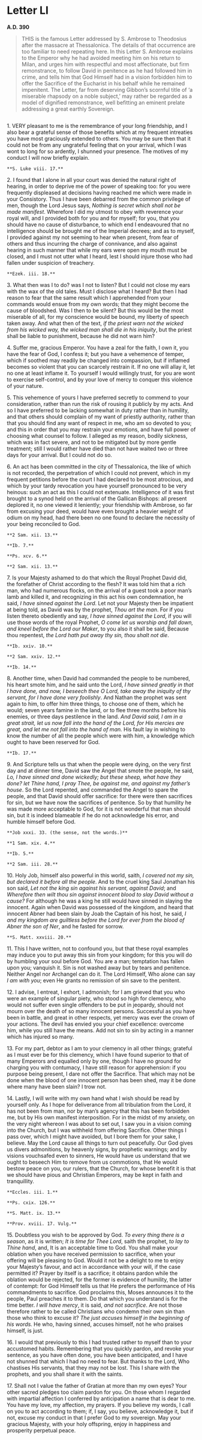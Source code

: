 # Letter LI
**A.D. 390**

> THIS is the famous Letter addressed by S. Ambrose to Theodosius
> after the massacre at Thessalonica. The details of that
> occurrence are too familiar to need repeating here. In this
> Letter S. Ambrose explains to the Emperor why he had avoided
> meeting him on his return to Milan, and urges him with
> respectful and most affectionate, but firm remonstrance, to
> follow David in penitence as he had followed him in crime, and
> tells him that God Himself had in a vision forbidden him to
> offer the Sacrifice of the Eucharist in his behalf while he
> remained impenitent. The Letter, far from deserving Gibbon’s
> scornful title of ‘a miserable rhapsody on a noble subject,’
> may rather be regarded as a model of dignified remonstrance,
> well befitting an eminent prelate addressing a great earthly
> Sovereign.

```{centered} AMBROSE BISHOP, TO HIS MAJESTY THE EMPEROR THEODOSIUS
```

1\. VERY pleasant to me is the remembrance of your long friendship,
and I also bear a grateful sense of those benefits which at my frequent
intreaties you have most graciously extended to others. You may be
sure then that it could not be from any ungrateful feeling that on
your arrival, which I was wont to long for so ardently, I shunned your
presence. The motives of my conduct I will now briefly explain.

```{margin}
**S. Luke viii. 17.**
```

2\. I found that I alone in all your court was denied the natural right
of hearing, in order to deprive me of the power of speaking too: for
you were frequently displeased at decisions having reached me which
were made in your Consistory. Thus I have been debarred from the common
privilege of men, though the Lord Jesus says, _Nothing is secret which
shall not be made manifest_. Wherefore I did my utmost to obey with
reverence your royal will, and I provided both for you and for myself;
for you, that you should have no cause of disturbance, to which end I
endeavoured that no intelligence should be brought me of the Imperial
decrees; and as to myself, I provided against my not seeming to hear
when present, from fear of others and thus incurring the charge of
connivance, and also against hearing in such manner that while my ears
were open my mouth must be closed, and I must not utter what I heard,
lest I should injure those who had fallen under suspicion of treachery.

```{margin}
**Ezek. iii. 18.**
```

3\. What then was I to do? was I not to listen? But I could not close my
ears with the wax of the old tales. Must I disclose what I heard? But
then I had reason to fear that the same result which I apprehended from
your commands would ensue from my own words; that they might become
the cause of bloodshed. Was I then to be silent? But this would be the
most miserable of all, for my conscience would be bound, my liberty
of speech taken away. And what then of the text, _if the priest warn
not the wicked from his wicked way, the wicked man shall die in his
iniquity_, but the priest shall be liable to punishment, because he did
not warn him?

4\. Suffer me, gracious Emperor. You have a zeal for the faith, I own
it, you have the fear of God, I confess it; but you have a vehemence
of temper, which if soothed may readily be changed into compassion, but
if inflamed becomes so violent that you can scarcely restrain it. If no
one will allay it, let no one at least inflame it. To yourself I would
willingly trust, for you are wont to exercise self-control, and by your
love of mercy to conquer this violence of your nature.

5\. This vehemence of yours I have preferred secretly to commend to
your consideration, rather than run the risk of rousing it publicly
by my acts. And so I have preferred to be lacking somewhat in duty
rather than in humility, and that others should complain of my want
of priestly authority, rather than that you should find any want of
respect in me, who am so devoted to you; and this in order that you may
restrain your emotions, and have full power of choosing what counsel
to follow. I alleged as my reason, bodily sickness, which was in fact
severe, and not to be mitigated but by more gentle treatment; still I
would rather have died than not have waited two or three days for your
arrival. But I could not do so.

6\. An act has been committed in the city of Thessalonica, the like of
which is not recorded, the perpetration of which I could not prevent,
which in my frequent petitions before the court I had declared to be
most atrocious, and which by your tardy revocation you have yourself
pronounced to be very heinous: such an act as this I could not
extenuate. Intelligence of it was first brought to a synod held on the
arrival of the Gallican Bishops: all present deplored it, no one viewed
it leniently; your friendship with Ambrose, so far from excusing your
deed, would have even brought a heavier weight of odium on my head,
had there been no one found to declare the necessity of your being
reconciled to God.

```{margin}
**2 Sam. xii. 13.**

**Ib. 7.**

**Ps. xcv. 6.**

**2 Sam. xii. 13.**
```

7\. Is your Majesty ashamed to do that which the Royal Prophet David
did, the forefather of Christ according to the flesh? It was told him
that a rich man, who had numerous flocks, on the arrival of a guest
took a poor man’s lamb and killed it, and recognizing in this act
his own condemnation, he said, _I have sinned against the Lord_. Let
not your Majesty then be impatient at being told, as David was by the
prophet, _Thou art the man_. For if you listen thereto obediently and
say, _I have sinned against the Lord_, if you will use those words
of the royal Prophet, _O come let us worship and fall down, and kneel
before the Lord our Maker_, to you also it shall be said, Because thou
repentest, _the Lord hath put away thy sin, thou shalt not die_.

```{margin}
**Ib. xxiv. 10.**

**2 Sam. xxiv. 12.**

**Ib. 14.**
```

8\. Another time, when David had commanded the people to be numbered,
his heart smote him, and he said unto the Lord, _I have sinned greatly
in that I have done, and now, I beseech thee O Lord, take away the
iniquity of thy servant, for I have done very foolishly_. And Nathan
the prophet was sent again to him, to offer him three things, to choose
one of them, which he would; seven years famine in the land, or to
flee three months before his enemies, or three days pestilence in the
land. _And David said, I am in a great strait, let us now fall into the
hand of the Lord, for His mercies are great, and let me not fall into
the hand of man._ His fault lay in wishing to know the number of all
the people which were with him, a knowledge which ought to have been
reserved for God.

```{margin}
**Ib. 17.**
```

9\. And Scripture tells us that when the people were dying, on the very
first day and at dinner time, David saw the Angel that smote the people,
he said, _Lo, I have sinned and done wickedly; but these sheep, what
have they done? let Thine hand, I pray Thee, be against me, and against
my father’s house_. So the Lord repented, and commanded the Angel to
spare the people, and that David should offer sacrifice: for there were
then sacrifices for sin, but we have now the sacrifices of penitence.
So by that humility he was made more acceptable to God, for it is not
wonderful that man should sin, but it is indeed blameable if he do not
acknowledge his error, and humble himself before God.

```{margin}
**Job xxxi. 33. (the sense, not the words.)**

**1 Sam. xix. 4.**

**Ib. 5.**

**2 Sam. iii. 28.**
```

10\. Holy Job, himself also powerful in this world, saith, _I covered
not my sin, but declared it before all the people_. And to the cruel
king Saul Jonathan his son said, _Let not the king sin against his
servant, against David_; and _Wherefore then wilt thou sin against
innocent blood to slay David without a cause?_ For although he was a
king he still would have sinned in slaying the innocent. Again when
David was possessed of the kingdom, and heard that innocent Abner had
been slain by Joab the Captain of his host, he said, _I and my kingdom
are guiltless before the Lord for ever from the blood of Abner the son
of Ner_, and he fasted for sorrow.

```{margin}
**S. Matt. xxviii. 20.**
```

11\. This I have written, not to confound you, but that these royal
examples may induce you to put away this sin from your kingdom; for
this you will do by humbling your soul before God. You are a man;
temptation has fallen upon you; vanquish it. Sin is not washed away but
by tears and penitence. Neither Angel nor Archangel can do it. The Lord
Himself, Who alone can say _I am with you_; even He grants no remission
of sin save to the penitent.

12\. I advise, I entreat, I exhort, I admonish; for I am grieved
that you who were an example of singular piety, who stood so high
for clemency, who would not suffer even single offenders to be put in
jeopardy, should not mourn over the death of so many innocent persons.
Successful as you have been in battle, and great in other respects, yet
mercy was ever the crown of your actions. The devil has envied you your
chief excellence: overcome him, while you still have the means. Add not
sin to sin by acting in a manner which has injured so many.

13\. For my part, debtor as I am to your clemency in all other things;
grateful as I must ever be for this clemency, which I have found
superior to that of many Emperors and equalled only by one, though I
have no ground for charging you with contumacy, I have still reason
for apprehension: if you purpose being present, I dare not offer the
Sacrifice. That which may not be done when the blood of one innocent
person has been shed, may it be done where many have been slain? I trow
not.

14\. Lastly, I will write with my own hand what I wish should be read
by yourself only. As I hope for deliverance from all tribulation from
the Lord, it has not been from man, nor by man’s agency that this has
been forbidden me, but by His own manifest interposition. For in the
midst of my anxiety, on the very night whereon I was about to set
out, I saw you in a vision coming into the Church, but I was withheld
from offering Sacrifice. Other things I pass over, which I might have
avoided, but I bore them for your sake, I believe. May the Lord cause
all things to turn out peacefully. Our God gives us divers admonitions,
by heavenly signs, by prophetic warnings; and by visions vouchsafed
even to sinners, He would have us understand that we ought to beseech
Him to remove from us commotions, that He would bestow peace on
you, our rulers, that the Church, for whose benefit it is that we
should have pious and Christian Emperors, may be kept in faith and
tranquillity.

```{margin}
**Eccles. iii. 1.**

**Ps. cxix. 126.**

**S. Matt. ix. 13.**

**Prov. xviii. 17. Vulg.**
```

15\. Doubtless you wish to be approved by God. _To every thing there
is a season_, as it is written; _It is time for Thee Lord_, saith
the prophet, _to lay to Thine hand_, and, It is an acceptable time to
God. You shall make your oblation when you have received permission to
sacrifice, when your offering will be pleasing to God. Would it not be
a delight to me to enjoy your Majesty’s favour, and act in accordance
with your will, if the case permitted it? Prayer by itself is a
sacrifice; it obtains pardon while the oblation would be rejected, for
the former is evidence of humility, the latter of contempt: for God
Himself tells us that He prefers the performance of His commandments
to sacrifice. God proclaims this, Moses announces it to the people,
Paul preaches it to them. Do that which you understand is for the time
better. _I will have mercy_, it is said, _and not sacrifice_. Are not
those therefore rather to be called Christians who condemn their own
sin than those who think to excuse it? _The just accuses himself in the
beginning of his words._ He who, having sinned, accuses himself, not he
who praises himself, is just.

16\. I would that previously to this I had trusted rather to myself than
to your accustomed habits. Remembering that you quickly pardon, and
revoke your sentence, as you have often done, you have been anticipated,
and I have not shunned that which I had no need to fear. But thanks to
the Lord, Who chastises His servants, that they may not be lost. This
I share with the prophets, and you shall share it with the saints.

17\. Shall not I value the father of Gratian at more than my own eyes?
Your other sacred pledges too claim pardon for you. On those whom I
regarded with impartial affection I conferred by anticipation a name
that is dear to me. You have my love, my affection, my prayers. If you
believe my words, I call on you to act according to them; if, I say,
you believe, acknowledge it, but if not, excuse my conduct in that I
prefer God to my sovereign. May your gracious Majesty, with your holy
offspring, enjoy in happiness and prosperity perpetual peace.
